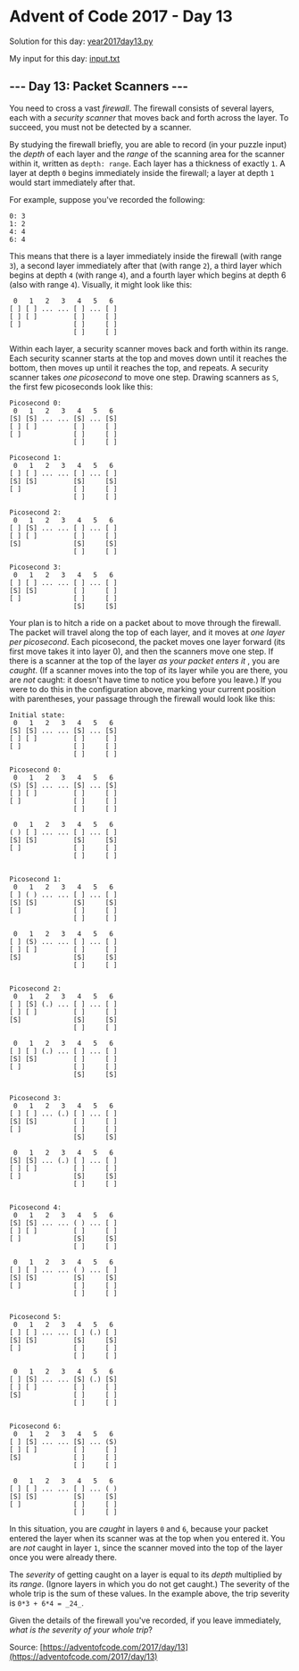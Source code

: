 # Advent of Code 2017 - Day 13

Solution for this day: [year2017day13.py](year2017day13.py)

My input for this day: [input.txt](input.txt)

## \--- Day 13: Packet Scanners ---

You need to cross a vast _firewall_. The firewall consists of several layers,
each with a _security scanner_ that moves back and forth across the layer. To
succeed, you must not be detected by a scanner.

By studying the firewall briefly, you are able to record (in your puzzle
input) the _depth_ of each layer and the _range_ of the scanning area for the
scanner within it, written as `depth: range`. Each layer has a thickness of
exactly `1`. A layer at depth `0` begins immediately inside the firewall; a
layer at depth `1` would start immediately after that.

For example, suppose you've recorded the following:

    
    
    0: 3
    1: 2
    4: 4
    6: 4
    

This means that there is a layer immediately inside the firewall (with range
`3`), a second layer immediately after that (with range `2`), a third layer
which begins at depth `4` (with range `4`), and a fourth layer which begins at
depth 6 (also with range `4`). Visually, it might look like this:

    
    
     0   1   2   3   4   5   6
    [ ] [ ] ... ... [ ] ... [ ]
    [ ] [ ]         [ ]     [ ]
    [ ]             [ ]     [ ]
                    [ ]     [ ]
    

Within each layer, a security scanner moves back and forth within its range.
Each security scanner starts at the top and moves down until it reaches the
bottom, then moves up until it reaches the top, and repeats. A security
scanner takes _one picosecond_ to move one step. Drawing scanners as `S`, the
first few picoseconds look like this:

    
    
    Picosecond 0:
     0   1   2   3   4   5   6
    [S] [S] ... ... [S] ... [S]
    [ ] [ ]         [ ]     [ ]
    [ ]             [ ]     [ ]
                    [ ]     [ ]
    
    Picosecond 1:
     0   1   2   3   4   5   6
    [ ] [ ] ... ... [ ] ... [ ]
    [S] [S]         [S]     [S]
    [ ]             [ ]     [ ]
                    [ ]     [ ]
    
    Picosecond 2:
     0   1   2   3   4   5   6
    [ ] [S] ... ... [ ] ... [ ]
    [ ] [ ]         [ ]     [ ]
    [S]             [S]     [S]
                    [ ]     [ ]
    
    Picosecond 3:
     0   1   2   3   4   5   6
    [ ] [ ] ... ... [ ] ... [ ]
    [S] [S]         [ ]     [ ]
    [ ]             [ ]     [ ]
                    [S]     [S]
    

Your plan is to hitch a ride on a packet about to move through the firewall.
The packet will travel along the top of each layer, and it moves at _one layer
per picosecond_. Each picosecond, the packet moves one layer forward (its
first move takes it into layer 0), and then the scanners move one step. If
there is a scanner at the top of the layer _as your packet enters it_ , you
are _caught_. (If a scanner moves into the top of its layer while you are
there, you are _not_ caught: it doesn't have time to notice you before you
leave.) If you were to do this in the configuration above, marking your
current position with parentheses, your passage through the firewall would
look like this:

    
    
    Initial state:
     0   1   2   3   4   5   6
    [S] [S] ... ... [S] ... [S]
    [ ] [ ]         [ ]     [ ]
    [ ]             [ ]     [ ]
                    [ ]     [ ]
    
    Picosecond 0:
     0   1   2   3   4   5   6
    (S) [S] ... ... [S] ... [S]
    [ ] [ ]         [ ]     [ ]
    [ ]             [ ]     [ ]
                    [ ]     [ ]
    
     0   1   2   3   4   5   6
    ( ) [ ] ... ... [ ] ... [ ]
    [S] [S]         [S]     [S]
    [ ]             [ ]     [ ]
                    [ ]     [ ]
    
    
    Picosecond 1:
     0   1   2   3   4   5   6
    [ ] ( ) ... ... [ ] ... [ ]
    [S] [S]         [S]     [S]
    [ ]             [ ]     [ ]
                    [ ]     [ ]
    
     0   1   2   3   4   5   6
    [ ] (S) ... ... [ ] ... [ ]
    [ ] [ ]         [ ]     [ ]
    [S]             [S]     [S]
                    [ ]     [ ]
    
    
    Picosecond 2:
     0   1   2   3   4   5   6
    [ ] [S] (.) ... [ ] ... [ ]
    [ ] [ ]         [ ]     [ ]
    [S]             [S]     [S]
                    [ ]     [ ]
    
     0   1   2   3   4   5   6
    [ ] [ ] (.) ... [ ] ... [ ]
    [S] [S]         [ ]     [ ]
    [ ]             [ ]     [ ]
                    [S]     [S]
    
    
    Picosecond 3:
     0   1   2   3   4   5   6
    [ ] [ ] ... (.) [ ] ... [ ]
    [S] [S]         [ ]     [ ]
    [ ]             [ ]     [ ]
                    [S]     [S]
    
     0   1   2   3   4   5   6
    [S] [S] ... (.) [ ] ... [ ]
    [ ] [ ]         [ ]     [ ]
    [ ]             [S]     [S]
                    [ ]     [ ]
    
    
    Picosecond 4:
     0   1   2   3   4   5   6
    [S] [S] ... ... ( ) ... [ ]
    [ ] [ ]         [ ]     [ ]
    [ ]             [S]     [S]
                    [ ]     [ ]
    
     0   1   2   3   4   5   6
    [ ] [ ] ... ... ( ) ... [ ]
    [S] [S]         [S]     [S]
    [ ]             [ ]     [ ]
                    [ ]     [ ]
    
    
    Picosecond 5:
     0   1   2   3   4   5   6
    [ ] [ ] ... ... [ ] (.) [ ]
    [S] [S]         [S]     [S]
    [ ]             [ ]     [ ]
                    [ ]     [ ]
    
     0   1   2   3   4   5   6
    [ ] [S] ... ... [S] (.) [S]
    [ ] [ ]         [ ]     [ ]
    [S]             [ ]     [ ]
                    [ ]     [ ]
    
    
    Picosecond 6:
     0   1   2   3   4   5   6
    [ ] [S] ... ... [S] ... (S)
    [ ] [ ]         [ ]     [ ]
    [S]             [ ]     [ ]
                    [ ]     [ ]
    
     0   1   2   3   4   5   6
    [ ] [ ] ... ... [ ] ... ( )
    [S] [S]         [S]     [S]
    [ ]             [ ]     [ ]
                    [ ]     [ ]
    

In this situation, you are _caught_ in layers `0` and `6`, because your packet
entered the layer when its scanner was at the top when you entered it. You are
_not_ caught in layer `1`, since the scanner moved into the top of the layer
once you were already there.

The _severity_ of getting caught on a layer is equal to its _depth_ multiplied
by its _range_. (Ignore layers in which you do not get caught.) The severity
of the whole trip is the sum of these values. In the example above, the trip
severity is `0*3 + 6*4 = _24_`.

Given the details of the firewall you've recorded, if you leave immediately,
_what is the severity of your whole trip_?



Source: [https://adventofcode.com/2017/day/13](https://adventofcode.com/2017/day/13)
